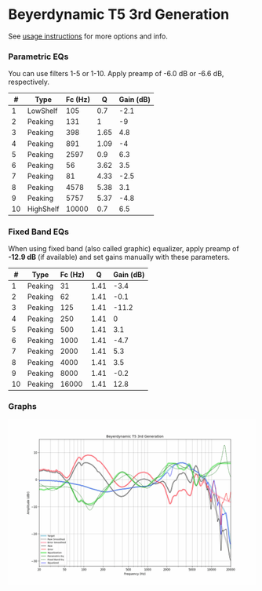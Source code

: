 # Beyerdynamic T5 3rd Generation
See [usage instructions](https://github.com/jaakkopasanen/AutoEq#usage) for more options and info.

### Parametric EQs
You can use filters 1-5 or 1-10. Apply preamp of -6.0 dB or -6.6 dB, respectively.

|   # | Type      |   Fc (Hz) |    Q |   Gain (dB) |
|-----|-----------|-----------|------|-------------|
|   1 | LowShelf  |       105 | 0.7  |        -2.1 |
|   2 | Peaking   |       131 | 1    |        -9   |
|   3 | Peaking   |       398 | 1.65 |         4.8 |
|   4 | Peaking   |       891 | 1.09 |        -4   |
|   5 | Peaking   |      2597 | 0.9  |         6.3 |
|   6 | Peaking   |        56 | 3.62 |         3.5 |
|   7 | Peaking   |        81 | 4.33 |        -2.5 |
|   8 | Peaking   |      4578 | 5.38 |         3.1 |
|   9 | Peaking   |      5757 | 5.37 |        -4.8 |
|  10 | HighShelf |     10000 | 0.7  |         6.5 |

### Fixed Band EQs
When using fixed band (also called graphic) equalizer, apply preamp of **-12.9 dB** (if available) and set gains manually with these parameters.

|   # | Type    |   Fc (Hz) |    Q |   Gain (dB) |
|-----|---------|-----------|------|-------------|
|   1 | Peaking |        31 | 1.41 |        -3.4 |
|   2 | Peaking |        62 | 1.41 |        -0.1 |
|   3 | Peaking |       125 | 1.41 |       -11.2 |
|   4 | Peaking |       250 | 1.41 |         0   |
|   5 | Peaking |       500 | 1.41 |         3.1 |
|   6 | Peaking |      1000 | 1.41 |        -4.7 |
|   7 | Peaking |      2000 | 1.41 |         5.3 |
|   8 | Peaking |      4000 | 1.41 |         3.5 |
|   9 | Peaking |      8000 | 1.41 |        -0.2 |
|  10 | Peaking |     16000 | 1.41 |        12.8 |

### Graphs
![](./Beyerdynamic%20T5%203rd%20Generation.png)
